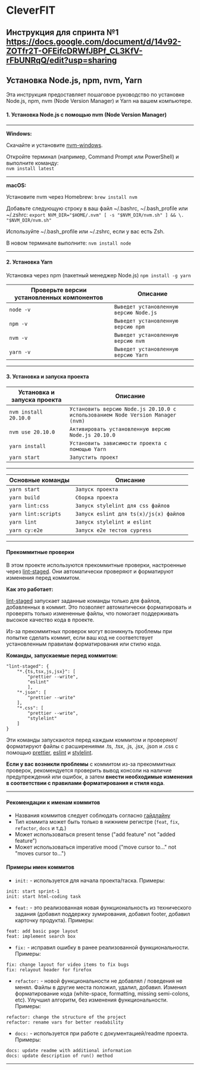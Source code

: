 # CleverFIT

## Инструкция для спринта №1 https://docs.google.com/document/d/14v92-ZOTfr2T-OFEifcDRWfJBPf_CL3KfV-rFbUNRqQ/edit?usp=sharing

## Установка Node.js, npm, nvm, Yarn

Эта инструкция предоставляет пошаговое руководство по установке Node.js, npm, nvm (Node Version Manager) и Yarn на вашем компьютере.

#### 1. Установка Node.js с помощью nvm (Node Version Manager)

-----

**Windows:**

Скачайте и установите [nvm-windows](https://github.com/coreybutler/nvm-windows).

Откройте терминал (например, Command Prompt или PowerShell) и выполните команду:<br>
`nvm install latest`

-----

**macOS:**

Установите nvm через Homebrew:
`brew install nvm`

Добавьте следующую строку в ваш файл ~/.bashrc, ~/.bash_profile или ~/.zshrc:
`export NVM_DIR="$HOME/.nvm" [ -s "$NVM_DIR/nvm.sh" ] && \. "$NVM_DIR/nvm.sh"`

Используйте ~/.bash_profile или ~/.zshrc, если у вас есть Zsh.

В новом терминале выполните:
`nvm install node`

-----

#### 2. Установка Yarn

Установка через npm (пакетный менеджер Node.js)
`npm install -g yarn`

|Проверьте версии установленных компонентов |Описание                               |
|-------------------------------------------|---------------------------------------|
|`node -v`                                  |`Выведет установленную версию Node.js` |
|`npm -v`                                   |`Выведет установленную версию npm`     |
|`nvm -v`                                   |`Выведет установленную версию nvm`     |
|`yarn -v`                                  |`Выведет установленную версию Yarn`    |

-----

#### 3. Установка и запуска проекта

|Установка и запуска проекта |Описание                                                                        |
|----------------------------|--------------------------------------------------------------------------------|
|`nvm install 20.10.0`       |`Установить версию Node.js 20.10.0 с использованием Node Version Manager (nvm)` |
|`nvm use 20.10.0`           |`Активировать установленную версию Node.js 20.10.0`                             |
|`yarn install`              |`Установить зависимости проекта с помощью Yarn`                                 |
|`yarn start`                |`Запустить проект`                                                              |

-----

|Основные команды    |Описание                               |
|--------------------|---------------------------------------|
|`yarn start`        |`Запуск проекта`                       |
|`yarn build`        |`Сборка проекта`                       |
|`yarn lint:css`     |`Запуск stylelint для css файлов`      |
|`yarn lint:scripts` |`Запуск eslint для ts(x)/js(x) файлов` |
|`yarn lint`         |`Запуск stylelint и eslint`            |
|`yarn cy:e2e`       |`Запуск e2e тестов cypress`            |

-----

#### Прекоммитные проверки

В этом проекте используются прекоммитные проверки, настроенные через [lint-staged](https://classic.yarnpkg.com/en/package/lint-staged). Они автоматически проверяют и форматируют изменения перед коммитом.

**Как это работает:**

[lint-staged](https://classic.yarnpkg.com/en/package/lint-staged) запускает заданные команды только для файлов, добавленных в коммит. Это позволяет автоматически форматировать и проверять только измененные файлы, что помогает поддерживать высокое качество кода в проекте.

Из-за прекоммитных проверок могут возникнуть проблемы при попытке сделать коммит, если ваш код не соответствует установленным правилам форматирования или стилю кода.

**Команды, запускаемые перед коммитом:**

```
"lint-staged": {
    "*.{ts,tsx,js,jsx}": [
        "prettier --write",
        "eslint"
        ],
    "*.json": [
        "prettier --write"
    ],
    "*.css": [
        "prettier --write",
        "stylelint"
    ]
}
```

Эти команды запускаются перед каждым коммитом и проверяют/форматируют файлы с расширениями .ts, .tsx, .js, .jsx, .json и .css с помощью [prettier](https://classic.yarnpkg.com/en/package/prettier), [eslint](https://classic.yarnpkg.com/en/package/eslint) и [stylelint](https://classic.yarnpkg.com/en/package/stylelint).

**Если у вас возникли проблемы** с коммитом из-за прекоммитных проверок, рекомендуется проверить вывод консоли на наличие предупреждений или ошибок, а затем **внести необходимые изменения в соответствии с правилами форматирования и стиля кода**.

-----

#### Рекомендации к именам коммитов
- Названия коммитов следует соблюдать согласно [гайдлайну](https://www.conventionalcommits.org/en/v1.0.0/)
- Тип коммита может быть только в нижнием регистре (`feat`, `fix`, `refactor`, `docs` и т.д.)
- Может использоваться present tense ("add feature" not "added feature")
- Может использоваться imperative mood ("move cursor to..." not "moves cursor to...")

#### Примеры имен коммитов
- `init:` - используется для начала проекта/таска. Примеры:
```
init: start sprint-1
init: start html-coding task
```
- `feat:` - это реализованная новая функциональность из технического задания (добавил поддержку зумирования, добавил footer, добавил карточку продукта). Примеры:
```
feat: add basic page layout
feat: implement search box
```
- `fix:` - исправил ошибку в ранее реализованной функциональности. Примеры:
```
fix: change layout for video items to fix bugs
fix: relayout header for firefox
```
- `refactor:` - новой функциональности не добавлял / поведения не менял. Файлы в другие места положил, удалил, добавил. Изменил форматирование кода (white-space, formatting, missing semi-colons, etc). Улучшил алгоритм, без изменения функциональности. Примеры:
```
refactor: change the structure of the project
refactor: rename vars for better readability
```
- `docs:` - используется при работе с документацией/readme проекта. Примеры:
```
docs: update readme with additional information
docs: update description of run() method
```

-----
